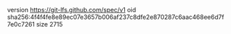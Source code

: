 version https://git-lfs.github.com/spec/v1
oid sha256:4f4f4fe8e89ec07e3657b006af237c8dfe2e870287c6aac468ee6d7f7e0c7261
size 2715
